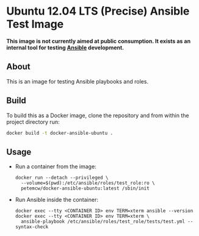 # Ubuntu 12.04 LTS (Precise) Ansible Test Image

**This image is not currently aimed at public consumption. It exists as an internal tool for testing [Ansible](http://www.ansibleworks.com/) development.**

## About

This is an image for testing Ansible playbooks and roles.

## Build

To build this as a Docker image, clone the repository and from within the project directory run:

```bash
docker build -t docker-ansible-ubuntu .
```

## Usage

- Run a container from the image:

  ```
  docker run --detach --privileged \
    --volume=$(pwd):/etc/ansible/roles/test_role:ro \
    petemcw/docker-ansible-ubuntu:latest /sbin/init
  ```

- Run Ansible inside the container:

  ```
  docker exec --tty <CONTAINER ID> env TERM=xterm ansible --version
  docker exec --tty <CONTAINER ID> env TERM=xterm \
    ansible-playbook /etc/ansible/roles/test_role/tests/test.yml --syntax-check
  ```

